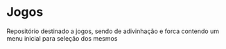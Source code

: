# Jogos
Repositório destinado a jogos, sendo de adivinhação e forca contendo um menu inicial para seleção dos mesmos 
